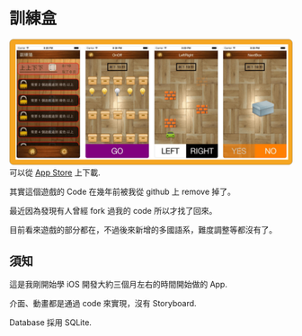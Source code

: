 # 訓練盒
![訓練盒](exercise-box.png)
可以從 [App Store](https://itunes.apple.com/tw/app/%E8%A8%93%E7%B7%B4%E7%9B%92-exercise-box/id938123286?mt=8) 上下載.

其實這個遊戲的 Code 在幾年前被我從 github 上 remove 掉了。

最近因為發現有人曾經 fork 過我的 code 所以才找了回來。

目前看來遊戲的部分都在，不過後來新增的多國語系，難度調整等都沒有了。

## 須知

這是我剛開始學 iOS 開發大約三個月左右的時間開始做的 App.

介面、動畫都是通過 code 來實現，沒有 Storyboard.

Database 採用 SQLite.

